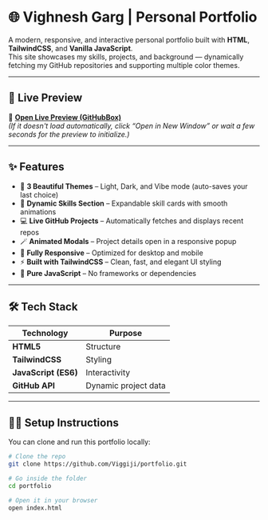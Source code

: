 # 🌐 Vighnesh Garg | Personal Portfolio

A modern, responsive, and interactive personal portfolio built with **HTML**, **TailwindCSS**, and **Vanilla JavaScript**.  
This site showcases my skills, projects, and background — dynamically fetching my GitHub repositories and supporting multiple color themes.  

---

## 🚀 Live Preview

🔗 **[Open Live Preview (GitHubBox)](https://githubbox.com/Viggiji/Portfoliowebsite)**  
*(If it doesn't load automatically, click “Open in New Window” or wait a few seconds for the preview to initialize.)*

---

## ✨ Features

- 🎨 **3 Beautiful Themes** – Light, Dark, and Vibe mode (auto-saves your last choice)  
- 🧠 **Dynamic Skills Section** – Expandable skill cards with smooth animations  
- 💻 **Live GitHub Projects** – Automatically fetches and displays recent repos  
- 🪄 **Animated Modals** – Project details open in a responsive popup  
- 📱 **Fully Responsive** – Optimized for desktop and mobile  
- ⚡ **Built with TailwindCSS** – Clean, fast, and elegant UI styling  
- 🧩 **Pure JavaScript** – No frameworks or dependencies  

---

## 🛠️ Tech Stack

| Technology | Purpose |
|-------------|----------|
| **HTML5** | Structure |
| **TailwindCSS** | Styling |
| **JavaScript (ES6)** | Interactivity |
| **GitHub API** | Dynamic project data |

---

## 🧑‍💻 Setup Instructions

You can clone and run this portfolio locally:

```bash
# Clone the repo
git clone https://github.com/Viggiji/portfolio.git

# Go inside the folder
cd portfolio

# Open it in your browser
open index.html
